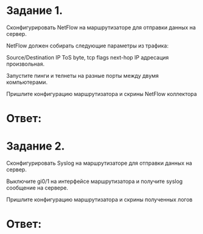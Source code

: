 # Задание 1.

Сконфигурировать NetFlow на маршрутизаторе для отправки данных на сервер.

NetFlow должен собирать следующие параметры из трафика:

Source/Destination IP
ToS byte, tcp flags
next-hop
IP адресация произвольная.

Запустите пинги и телнеты на разные порты между двумя компьютерами.

Пришлите конфигурацию маршрутизатора и скрины NetFlow коллектора

# Ответ:


# Задание 2.

Сконфигурировать Syslog на маршрутизаторе для отправки данных на сервер.

Выключите gi0/1 на интерфейсе маршрутизатора и получите syslog сообщение на сервере.

Пришлите конфигурацию маршрутизатора и скрины полученных логов

# Ответ:
